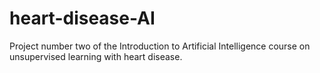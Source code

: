 # heart-disease-AI
Project number two of the Introduction to Artificial Intelligence course on unsupervised learning with heart disease.
